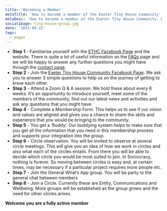 ```yaml
---
title: 'Becoming a Member'
metaTitle: 'How to become a member of the Exeter Tiny House Community'
metaDesc: 'How to become a member of the Exeter Tiny House Community. Welcome to the Exeter Tiny House Community. We are currently working hard behind the scenes to make our collective vision a reality.'
socialImage: tiny-house-group.jpg
date: '2021-09-22'
tags:
  - pages
---
```


- **Step 1** - Familiarise yourself with the [ETHC Facebook Page](https://en-gb.facebook.com/groups/exetertinyhousecommunity/) and the website. There is quite a lot of useful information on the [FAQs](/faq) page and we will be happy to answer any further questions you might have through the [contact page](/contact).
- **Step 2** - Join the [Exeter Tiny House Community Facebook Page](https://en-gb.facebook.com/groups/exetertinyhousecommunity/).  We ask you to answer 3 simple questions to help us on the journey of getting to know each other.
- **Step 3** - Attend a Zoom Q & A session.  We hold these about every 6 weeks.  It’s an opportunity to introduce yourself, meet some of the members of the community, find out our latest news and activities and ask any questions that you might have.
- **Step 4** - Complete a Membership Form.  This helps us to see if our vision and values are aligned and gives you a chance to share the skills and experience that you would be bringing to the community.
- **Step 5** - You get a ‘Buddy’. Our buddying system helps to make sure that you get all the information that you need in this membership process and supports your integration into the group.
- **Step 6** - Circle observation. You will be invited to observe at several circle meetings.  This will give you an idea of how we work in circles and also what each of the circles entails.  From there you will be able to decide which circle you would be most suited to join. In Sociocracy, nothing is forever.  So moving between circles is easy and, at certain times, may be necessary if a particular project requires more people etc.
- **Step 7** - Join the General What’s App group. You will be party to the general chat between members
- **Step 8** - Join a Circle. Currently these are Entity, Communications and Wellbeing.  More groups will be established as the group grows and the need for other circles arises.

**Welcome you are a fully active member**




